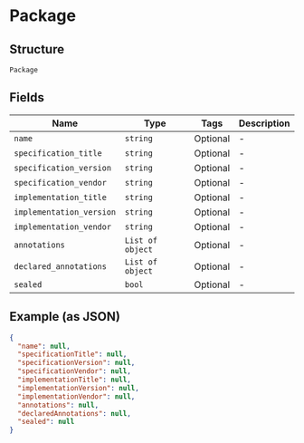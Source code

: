 
# Package

## Structure

`Package`

## Fields

| Name | Type | Tags | Description |
|  --- | --- | --- | --- |
| `name` | `string` | Optional | - |
| `specification_title` | `string` | Optional | - |
| `specification_version` | `string` | Optional | - |
| `specification_vendor` | `string` | Optional | - |
| `implementation_title` | `string` | Optional | - |
| `implementation_version` | `string` | Optional | - |
| `implementation_vendor` | `string` | Optional | - |
| `annotations` | `List of object` | Optional | - |
| `declared_annotations` | `List of object` | Optional | - |
| `sealed` | `bool` | Optional | - |

## Example (as JSON)

```json
{
  "name": null,
  "specificationTitle": null,
  "specificationVersion": null,
  "specificationVendor": null,
  "implementationTitle": null,
  "implementationVersion": null,
  "implementationVendor": null,
  "annotations": null,
  "declaredAnnotations": null,
  "sealed": null
}
```

